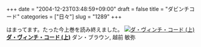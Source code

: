 +++
date = "2004-12-23T03:48:59+09:00"
draft = false
title = "ダビンチコード"
categories = ["日々"]
slug = "1289"
+++

はまってます。たった今上巻を読み終えました。
<a href="http://www.amazon.co.jp/exec/obidos/ASIN/4047914746/ieiriblog-22?dev-t=DVZ02IW2V71DT%26camp=2025%26link_code=xm2" target="_blank"><img border="0" src="http://images-jp.amazon.com/images/P/4047914746.09.MZZZZZZZ.jpg" alt="ダ・ヴィンチ・コード (上)" /></a>
<a href="http://www.amazon.co.jp/exec/obidos/ASIN/4047914746/ieiriblog-22?dev-t=DVZ02IW2V71DT%26camp=2025%26link_code=xm2" target="_blank"><strong>ダ・ヴィンチ・コード (上)</strong></a>
ダン・ブラウン, 越前 敏弥
